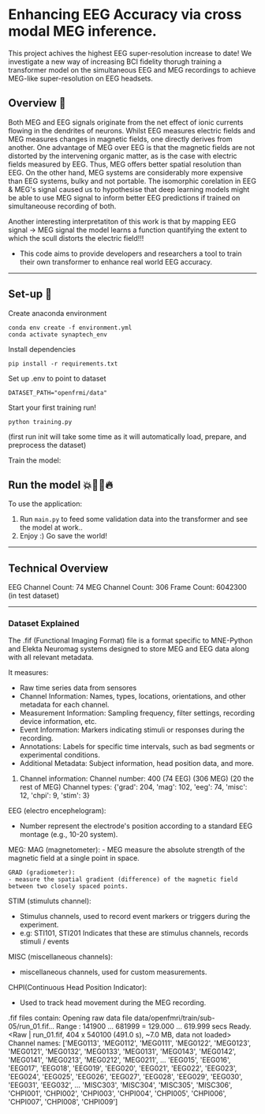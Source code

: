 # Enhancing EEG Accuracy via cross modal MEG inference.
This project achives the highest EEG super-resolution increase to date! We investigate a new way of increasing BCI fidelity thorugh training a transformer model on the simultaneous EEG and MEG recordings to achieve MEG-like super-resolution on EEG headsets.

## Overview 🔎
Both MEG and EEG signals originate from the net effect of ionic currents flowing in the dendrites of neurons. Whilst EEG measures electric fields and MEG measures changes in magnetic fields, one directly derives from another. One advantage of MEG over EEG is that the magnetic fields are not distorted by the intervening organic matter, as is the case with electric fields measured by EEG. Thus, MEG offers better spatial resolution than EEG. On the other hand, MEG systems are considerably more expensive than EEG systems, bulky and not portable. The isomorphic corelation in EEG & MEG's signal caused us to hypothesise that deep learning models might be able to use MEG signal to inform better EEG predictions if trained on simultaneouse recording of both. 

Another interesting interpretatiton of this work is that by mapping EEG signal -> MEG signal the model learns a function quantifying the extent to which the scull distorts the electric field!!!

- This code aims to provide developers and researchers a tool to train their own transformer to enhance real world EEG accuracy.

---

## Set-up 🔧
Create anaconda environment
```
conda env create -f environment.yml
conda activate synaptech_env
```

Install dependencies
```
pip install -r requirements.txt
```

Set up .env to point to dataset
```
DATASET_PATH="openfrmi/data"
```

Start your first training run!
```
python training.py
```
(first run init will take some time as it will automatically load, prepare, and preprocess the dataset)

Train the model: 
## Run the model 💥🏃‍♂️🔥
To use the application:
1. Run ```main.py``` to feed some validation data into the transformer and see the model at work..
2. Enjoy :) Go save the world!


---

## Technical Overview 
EEG Channel Count: 74
MEG Channel Count: 306
Frame Count: 6042300 (in test dataset)

---

### Dataset Explained

The .fif (Functional Imaging Format) file is a format specific to MNE-Python and Elekta Neuromag systems designed to store MEG and EEG data along with all relevant metadata.


It measures:
- Raw time series data from sensores
- Channel Information: Names, types, locations, orientations, and other metadata for each channel.
- Measurement Information: Sampling frequency, filter settings, recording device information, etc.
- Event Information: Markers indicating stimuli or responses during the recording.
- Annotations: Labels for specific time intervals, such as bad segments or experimental conditions.
- Additional Metadata: Subject information, head position data, and more.


1.  Channel information: 
Channel number: 400 (74 EEG) (306 MEG) (20 the rest of MEG)
Channel types: {'grad': 204, 'mag': 102, 'eeg': 74, 'misc': 12, 'chpi': 9, 'stim': 3}

EEG (electro encephelogram):
- Number represent the electrode's position according to a standard EEG montage (e.g., 10-20 system).

MEG: 
    MAG (magnetometer):
    - MEG measure the absolute strength of the magnetic field at a single point in space.

    GRAD (gradiometer):
    - measure the spatial gradient (difference) of the magnetic field between two closely spaced points.

STIM (stimuluts channel):
- Stimulus channels, used to record event markers or triggers during the experiment.
- e.g: STI101, STI201 Indicates that these are stimulus channels, records stimuli / events

MISC (miscellaneous channels):
- miscellaneous channels, used for custom measurements.

CHPI(Continuous Head Position Indicator):
- Used to track head movement during the MEG recording.




.fif files contain:
Opening raw data file data/openfmri/train/sub-05/run_01.fif...
    Range : 141900 ... 681999 =    129.000 ...   619.999 secs
Ready.
<Raw | run_01.fif, 404 x 540100 (491.0 s), ~7.0 MB, data not loaded>
Channel names: ['MEG0113', 'MEG0112', 'MEG0111', 'MEG0122', 'MEG0123', 'MEG0121', 'MEG0132', 'MEG0133', 'MEG0131', 'MEG0143', 'MEG0142', 'MEG0141', 'MEG0213', 'MEG0212', 'MEG0211', 
...
'EEG015', 'EEG016', 'EEG017', 'EEG018', 'EEG019', 'EEG020', 'EEG021', 'EEG022', 'EEG023', 'EEG024', 'EEG025', 'EEG026', 'EEG027', 'EEG028', 'EEG029', 'EEG030', 'EEG031', 'EEG032', 
...
'MISC303', 'MISC304', 'MISC305', 'MISC306', 'CHPI001', 'CHPI002', 'CHPI003', 'CHPI004', 'CHPI005', 'CHPI006', 'CHPI007', 'CHPI008', 'CHPI009']
